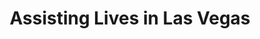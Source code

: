 ---
title: "Assisting Lives in Las Vegas"
url: /las-vegas/assisting-lives-in-las-vegas/
shop: charity
---